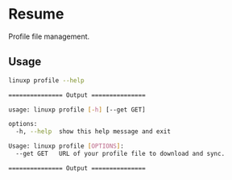 # Resume

Profile file management.

## Usage

```bash
linuxp profile --help

=============== Output ===============

usage: linuxp profile [-h] [--get GET]

options:
  -h, --help  show this help message and exit

Usage: linuxp profile [OPTIONS]:
  --get GET   URL of your profile file to download and sync.

=============== Output ===============
```